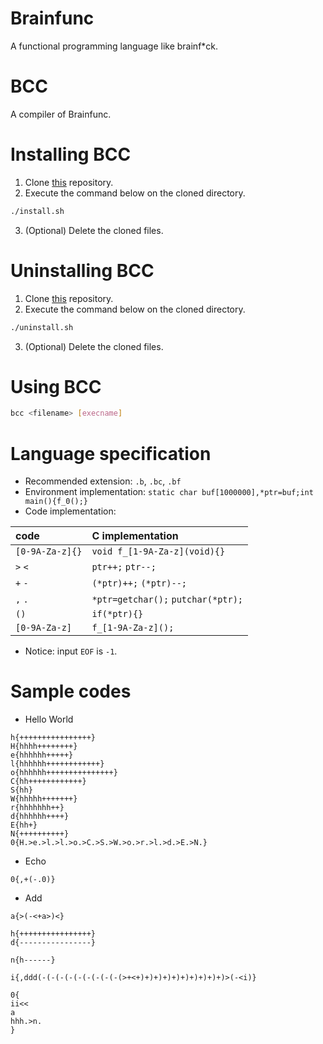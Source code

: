 # Brainfunc
A functional programming language like brainf\*ck.

# BCC
A compiler of Brainfunc.

# Installing BCC
1. Clone [this](https://github.com/shuzaei/brainfunc/) repository.
2. Execute the command below on the cloned directory.

```sh
./install.sh
```

3. (Optional) Delete the cloned files.

# Uninstalling BCC
1. Clone [this](https://github.com/shuzaei/brainfunc/) repository.
2. Execute the command below on the cloned directory.

```sh
./uninstall.sh
```

3. (Optional) Delete the cloned files.

# Using BCC
```sh
bcc <filename> [execname]
```

# Language specification

- Recommended extension: `.b`, `.bc`, `.bf`
- Environment implementation: `static char buf[1000000],*ptr=buf;int main(){f_0();}`
- Code implementation:

| code            | C implementation                   |
| :-------------- | :--------------------------------- |
| `[0-9A-Za-z]{}` | `void f_[1-9A-Za-z](void){}`         |
| `>` `<`         | `ptr++;` `ptr--;`                  |
| `+` `-`         | `(*ptr)++;` `(*ptr)--;`            |
| `,` `.`         | `*ptr=getchar();` `putchar(*ptr);` |
| `()`            | `if(*ptr){}`                       |
| `[0-9A-Za-z]`   | `f_[1-9A-Za-z]();`                   |

- Notice: input `EOF` is `-1`.

# Sample codes
- Hello World

```brainfuck
h{++++++++++++++++}
H{hhhh++++++++}
e{hhhhhh+++++}
l{hhhhhh++++++++++++}
o{hhhhhh+++++++++++++++}
C{hh++++++++++++}
S{hh}
W{hhhhh+++++++}
r{hhhhhhh++}
d{hhhhhh++++}
E{hh+}
N{++++++++++}
0{H.>e.>l.>l.>o.>C.>S.>W.>o.>r.>l.>d.>E.>N.}
```

- Echo

```brainfuck
0{,+(-.0)}
```

- Add

```brainfuck
a{>(-<+a>)<}

h{++++++++++++++++}
d{----------------}

n{h------}

i{,ddd(-(-(-(-(-(-(-(-(-(>+<+)+)+)+)+)+)+)+)+)+)>(-<i)}

0{
ii<<
a
hhh.>n.
}
```
